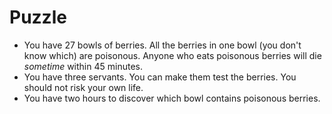 # Puzzle
- You have 27 bowls of berries. All the berries in one bowl (you don't know which) are poisonous. Anyone who eats poisonous berries will die _sometime_ within 45 minutes.
- You have three servants. You can make them test the berries. You should not risk your own life.
- You have two hours to discover which bowl contains poisonous berries.